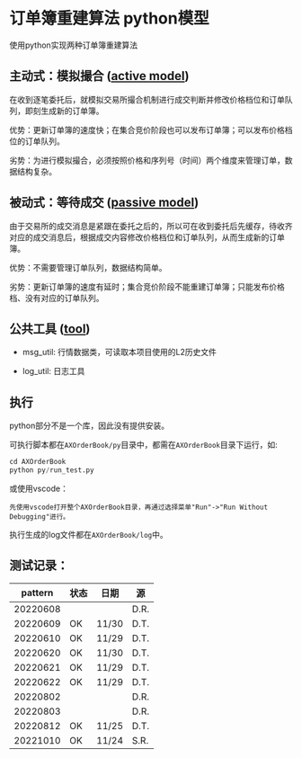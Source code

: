 # 订单簿重建算法 python模型

使用python实现两种订单簿重建算法

## 主动式：模拟撮合 ([active model](active))

在收到逐笔委托后，就模拟交易所撮合机制进行成交判断并修改价格档位和订单队列，即刻生成新的订单簿。

优势：更新订单簿的速度快；在集合竞价阶段也可以发布订单簿；可以发布价格档位的订单队列。

劣势：为进行模拟撮合，必须按照价格和序列号（时间）两个维度来管理订单，数据结构复杂。

## 被动式：等待成交 ([passive model](passive))

由于交易所的成交消息是紧跟在委托之后的，所以可在收到委托后先缓存，待收齐对应的成交消息后，根据成交内容修改价格档位和订单队列，从而生成新的订单簿。

优势：不需要管理订单队列，数据结构简单。

劣势：更新订单簿的速度有延时；集合竞价阶段不能重建订单簿；只能发布价格档、没有对应的订单队列。

## 公共工具 ([tool](tool))

* msg_util: 行情数据类，可读取本项目使用的L2历史文件

* log_util: 日志工具

## 执行

python部分不是一个库，因此没有提供安装。

可执行脚本都在```AXOrderBook/py```目录中，都需在```AXOrderBook```目录下运行，如:

```s
cd AXOrderBook
python py/run_test.py
```

或使用vscode：

```t
先使用vscode打开整个AXOrderBook目录，再通过选择菜单"Run"->"Run Without Debugging"进行。
```

执行生成的log文件都在```AXOrderBook/log```中。

## 测试记录：

pattern|状态|日期|源
--|--|--|--
20220608|    |       | D.R.
20220609| OK | 11/30 | D.T.
20220610| OK | 11/29 | D.T.
20220620| OK | 11/30 | D.T.
20220621| OK | 11/29 | D.T.
20220622| OK | 11/29 | D.T.
20220802|    |       | D.R.
20220803|    |       | D.R.
20220812| OK | 11/25 | D.T.
20221010| OK | 11/24 | S.R.
